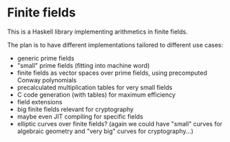 
Finite fields
=============

This is a Haskell library implementing arithmetics in finite fields.

The plan is to have different implementations tailored to different use cases:

* generic prime fields
* "small" prime fields (fitting into machine word)
* finite fields as vector spaces over prime fields, using precomputed Conway polynomials
* precalculated multiplication tables for very small fields 
* C code generation (with tables) for maximum efficiency 
* field extensions
* big finite fields relevant for cryptography
* maybe even JIT compiling for specific fields
* elliptic curves over finite fields? (again we could have "small" curves 
  for algebraic geometry and "very big" curves for cryptography...)

